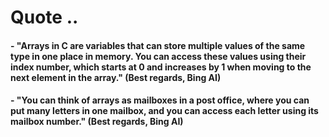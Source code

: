 # Quote ..

#### - "Arrays in C are variables that can store multiple values of the same type in one place in memory. You can access these values using their index number, which starts at 0 and increases by 1 when moving to the next element in the array." (Best regards, Bing AI)

#### - "You can think of arrays as mailboxes in a post office, where you can put many letters in one mailbox, and you can access each letter using its mailbox number." (Best regards, Bing AI)
